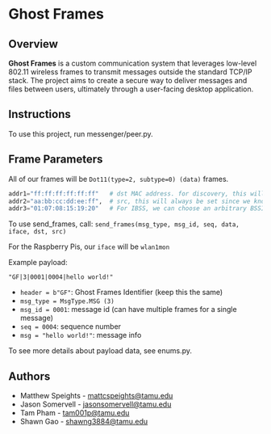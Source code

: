 # Ghost Frames

## Overview

**Ghost Frames** is a custom communication system that leverages low-level 802.11 wireless frames to transmit messages outside the standard TCP/IP stack. The project aims to create a secure way to deliver messages and files between users, ultimately through a user-facing desktop application.  

## Instructions

To use this project, run messenger/peer.py.  

## Frame Parameters

All of our frames will be `Dot11(type=2, subtype=0) (data)` frames.

```py
addr1="ff:ff:ff:ff:ff:ff"   # dst MAC address. for discovery, this will be all `f`. 
addr2="aa:bb:cc:dd:ee:ff",  # src, this will always be set since we know what our own MAC is.  
addr3="01:07:08:15:19:20"   # For IBSS, we can choose an arbitrary BSSID (this spells ghost).   
```

To use send_frames, call: `send_frames(msg_type, msg_id, seq, data, iface, dst, src)`

For the Raspberry Pis, our `iface` will be `wlan1mon`

Example payload:

`"GF|3|0001|0004|hello world!"`

- `header = b"GF"`: Ghost Frames Identifier (keep this the same)
- `msg_type = MsgType.MSG (3)`
- `msg_id = 0001`: message id (can have multiple frames for a single message)
- `seq = 0004`: sequence number
- `msg = "hello world!"`: message info

To see more details about payload data, see enums.py.

## Authors

- Matthew Speights - mattcspeights@tamu.edu
- Jason Somervell - jasonsomervell@tamu.edu
- Tam Pham - tam001p@tamu.edu
- Shawn Gao - shawng3884@tamu.edu